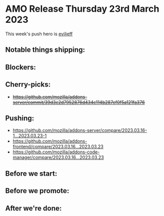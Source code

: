 # AMO Release Thursday 23rd March 2023

This week's push hero is [eviljeff](https://github.com/eviljeff)

## Notable things shipping:

## Blockers:

## Cherry-picks:
- ~~https://github.com/mozilla/addons-server/commit/39d3c2d7952876d434c114b287ef0f5a121fa376~~

## Pushing:

- https://github.com/mozilla/addons-server/compare/2023.03.16-1...2023.03.23-1
- https://github.com/mozilla/addons-frontend/compare/2023.03.16...2023.03.23
- https://github.com/mozilla/addons-code-manager/compare/2023.03.16...2023.03.23

## Before we start:

## Before we promote:

## After we're done:
